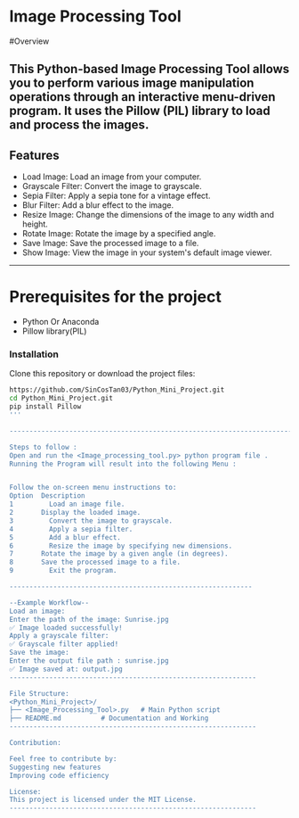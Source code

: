 # Image Processing Tool

#Overview

This Python-based **Image Processing Tool** allows you to perform various image manipulation operations through an interactive menu-driven program. It uses the **Pillow (PIL)** library to load and process the images.
-------------------------------------------------------------------------------------

## Features
- Load Image: Load an image from your computer.
- Grayscale Filter: Convert the image to grayscale.
- Sepia Filter: Apply a sepia tone for a vintage effect.
- Blur Filter: Add a blur effect to the image.
- Resize Image: Change the dimensions of the image to any width and height.
- Rotate Image: Rotate the image by a specified angle.
- Save Image: Save the processed image to a file.
- Show Image: View the image in your system's default image viewer.

------------------------------------------------------------------------------------


# Prerequisites for the project
- Python Or Anaconda
- Pillow library(PIL)

### Installation
 Clone this repository or download the project files:
   ```bash
   https://github.com/SinCosTan03/Python_Mini_Project.git
   cd Python_Mini_Project.git 
   pip install Pillow
   '''

--------------------------------------------------------------------------------

Steps to follow : 
Open and run the <Image_processing_tool.py> python program file .
Running the Program will result into the following Menu :


Follow the on-screen menu instructions to:
Option	Description
1	      Load an image file.
2      	Display the loaded image.
3	      Convert the image to grayscale.
4	      Apply a sepia filter.
5	      Add a blur effect.
6	      Resize the image by specifying new dimensions.
7      	Rotate the image by a given angle (in degrees).
8     	Save the processed image to a file.
9	      Exit the program.

-------------------------------------------------------------

--Example Workflow--
Load an image:
Enter the path of the image: Sunrise.jpg
✅ Image loaded successfully!
Apply a grayscale filter:
✅ Grayscale filter applied!
Save the image:
Enter the output file path : sunrise.jpg
✅ Image saved at: output.jpg
--------------------------------------------------------------

File Structure:
<Python_Mini_Project>/
├── <Image_Processing_Tool>.py   # Main Python script
├── README.md          # Documentation and Working
--------------------------------------------------------------

Contribution:

Feel free to contribute by:
Suggesting new features
Improving code efficiency

License:
This project is licensed under the MIT License.
--------------------------------------------------------------


